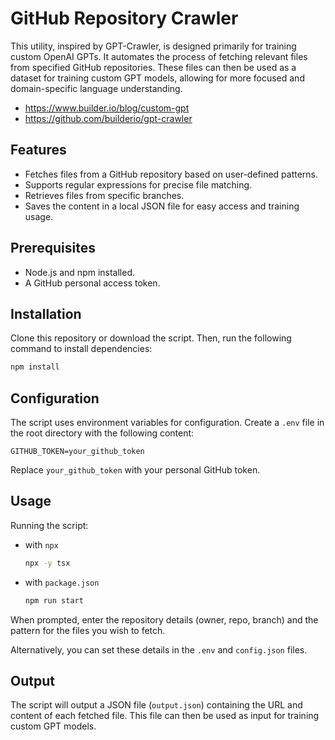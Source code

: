 # GitHub Repository Crawler

This utility, inspired by GPT-Crawler, is designed primarily for training custom OpenAI GPTs. It automates the process of fetching relevant files from specified GitHub repositories. These files can then be used as a dataset for training custom GPT models, allowing for more focused and domain-specific language understanding.

- https://www.builder.io/blog/custom-gpt
- https://github.com/builderio/gpt-crawler

## Features

- Fetches files from a GitHub repository based on user-defined patterns.
- Supports regular expressions for precise file matching.
- Retrieves files from specific branches.
- Saves the content in a local JSON file for easy access and training usage.

## Prerequisites

- Node.js and npm installed.
- A GitHub personal access token.

## Installation

Clone this repository or download the script. Then, run the following command to install dependencies:

```bash
npm install
```

## Configuration

The script uses environment variables for configuration. Create a `.env` file in the root directory with the following content:

```env
GITHUB_TOKEN=your_github_token
```

Replace `your_github_token` with your personal GitHub token.

## Usage

Running the script:

- with `npx`
  ```bash
  npx -y tsx
  ```
- with `package.json`
  ```bash
  npm run start
  ```

When prompted, enter the repository details (owner, repo, branch) and the pattern for the files you wish to fetch.

Alternatively, you can set these details in the `.env` and `config.json` files.

## Output

The script will output a JSON file (`output.json`) containing the URL and content of each fetched file. This file can then be used as input for training custom GPT models.
